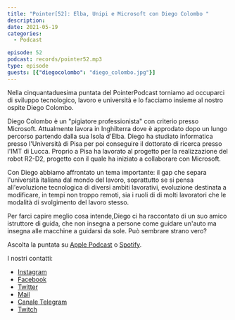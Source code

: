 ```yaml
---
title: "Pointer[52]: Elba, Unipi e Microsoft con Diego Colombo "
description:
date: 2021-05-19
categories:
  - Podcast

episode: 52
podcast: records/pointer52.mp3
type: episode
guests: [{"diegocolombo": "diego_colombo.jpg"}]
---
```


Nella cinquantaduesima puntata del PointerPodcast torniamo ad occuparci di sviluppo tecnologico, lavoro e università e lo facciamo insieme al nostro ospite Diego Colombo.

Diego Colombo è un "pigiatore professionista" con criterio presso Microsoft. Attualmente lavora in Inghilterra dove è approdato dopo un lungo percorso partendo dalla sua Isola d'Elba. 
Diego ha studiato informatica presso l'Università di Pisa per poi conseguire il dottorato di ricerca presso l'IMT di Lucca. Proprio a Pisa ha lavorato al progetto per la realizzazione del robot R2-D2, progetto con il quale ha iniziato a collaborare con Microsoft.

Con Diego abbiamo affrontato un tema importante: il gap che separa l'università italiana dal mondo del lavoro, soprattutto se si pensa all'evoluzione tecnologica di diversi ambiti lavorativi, evoluzione destinata a modificare, in tempi non troppo remoti, sia i ruoli di di molti lavoratori che le modalità di svolgimento del lavoro stesso.

Per farci capire meglio cosa intende,Diego ci ha raccontato di un suo amico istruttore di guida, che non insegna a persone come guidare un'auto ma insegna alle macchine a guidarsi da sole. Può sembrare strano vero?


Ascolta la puntata su [Apple Podcast](https://podcasts.apple.com/it/podcast/pointerpodcast/id1465505870) o [Spotify](https://open.spotify.com/show/3XmDzcZv4rCIx1VpWrbrkh).

I nostri contatti:

- [Instagram](https://www.instagram.com/pointerpodcast/)
- [Facebook](https://www.facebook.com/pointerPodcast/)
- [Twitter](https://twitter.com/PointerPodcast)
- [Mail](info@pointerpodcast.it)
- [Canale Telegram](https://t.me/PointerPodcast)
- [Twitch](https://www.twitch.tv/pointerpodcast)


